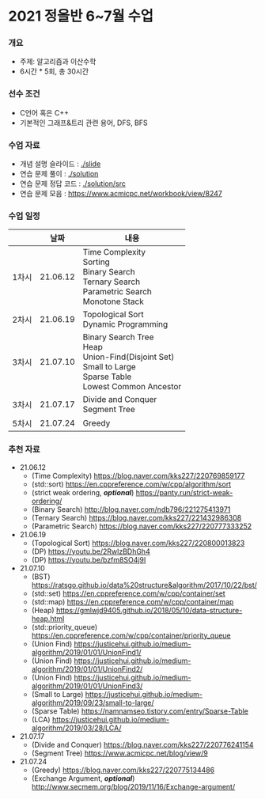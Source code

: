 # 2021 정올반 6~7월 수업

### 개요

* 주제: 알고리즘과 이산수학
* 6시간 * 5회, 총 30시간

### 선수 조건

* C언어 혹은 C++
* 기본적인 그래프&트리 관련 용어, DFS, BFS

### 수업 자료

* 개념 설명 슬라이드 : [./slide](./slide)
* 연습 문제 풀이 : [./solution](./solution)
* 연습 문제 정답 코드 : [./solution/src](./solution/src)
* 연습 문제 모음 : https://www.acmicpc.net/workbook/view/8247

### 수업 일정

|       | 날짜     | 내용                                                         |
| ----- | -------- | ------------------------------------------------------------ |
| 1차시 | 21.06.12 | Time Complexity<br>Sorting<br>Binary Search<br>Ternary Search<br>Parametric Search<br>Monotone Stack |
| 2차시 | 21.06.19 | Topological Sort<br>Dynamic Programming                      |
| 3차시 | 21.07.10 | Binary Search Tree<br>Heap<br>Union-Find(Disjoint Set)<br>Small to Large<br>Sparse Table<br>Lowest Common Ancestor |
| 3차시 | 21.07.17 | Divide and Conquer<br>Segment Tree                           |
| 5차시 | 21.07.24 | Greedy                                                       |

### 추천 자료

* 21.06.12
  * (Time Complexity) https://blog.naver.com/kks227/220769859177
  * (std::sort) https://en.cppreference.com/w/cpp/algorithm/sort
  * (strict weak ordering, ***optional***) https://panty.run/strict-weak-ordering/
  * (Binary Search) http://blog.naver.com/ndb796/221275413971
  * (Ternary Search) https://blog.naver.com/kks227/221432986308
  * (Parametric Search) https://blog.naver.com/kks227/220777333252
* 21.06.19
  * (Topological Sort) https://blog.naver.com/kks227/220800013823
  * (DP) https://youtu.be/2RwlzBDhGh4
  * (DP) https://youtu.be/bzfm8SO4j9I
* 21.07.10
  * (BST) https://ratsgo.github.io/data%20structure&algorithm/2017/10/22/bst/
  * (std::set) https://en.cppreference.com/w/cpp/container/set
  * (std::map) https://en.cppreference.com/w/cpp/container/map
  * (Heap) https://gmlwjd9405.github.io/2018/05/10/data-structure-heap.html
  * (std::priority_queue) https://en.cppreference.com/w/cpp/container/priority_queue
  * (Union Find) https://justicehui.github.io/medium-algorithm/2019/01/01/UnionFind1/
  * (Union Find) https://justicehui.github.io/medium-algorithm/2019/01/01/UnionFind2/
  * (Union Find) https://justicehui.github.io/medium-algorithm/2019/01/01/UnionFind3/
  * (Small to Large) https://justicehui.github.io/medium-algorithm/2019/09/23/small-to-large/
  * (Sparse Table) https://namnamseo.tistory.com/entry/Sparse-Table
  * (LCA) https://justicehui.github.io/medium-algorithm/2019/03/28/LCA/
* 21.07.17
  * (Divide and Conquer) https://blog.naver.com/kks227/220776241154
  * (Segment Tree) https://www.acmicpc.net/blog/view/9
* 21.07.24
  * (Greedy) https://blog.naver.com/kks227/220775134486
  * (Exchange Argument, ***optional***) http://www.secmem.org/blog/2019/11/16/Exchange-argument/ 